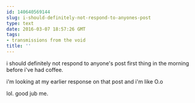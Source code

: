 ```yaml
---
id: 140640569144
slug: i-should-definitely-not-respond-to-anyones-post
type: text
date: 2016-03-07 18:57:26 GMT
tags:
- transmissions from the void
title: ''
---
```


i should definitely not respond to anyone's post first thing in the morning before i've had coffee.

i'm looking at my earlier response on that post and i'm like O.o

lol. good jub me. 